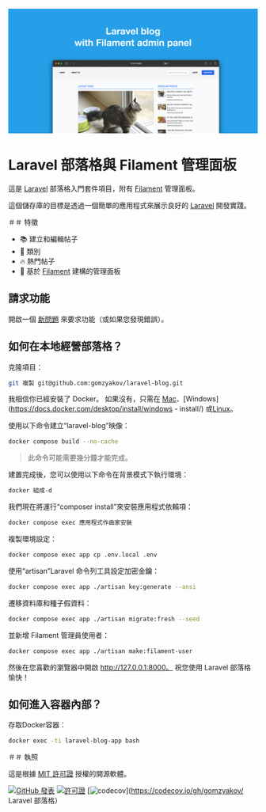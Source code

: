 ![帶有 Filament 管理面板的 Laravel 部落格](../docs/social-preview-en.png)

# Laravel 部落格與 Filament 管理面板

這是 [Laravel](https://laravel.com) 部落格入門套件項目，附有 [Filament](https://filamentphp.com) 管理面板。

這個儲存庫的目標是透過一個簡單的應用程式來展示良好的 [Laravel](https://laravel.com) 開發實踐。

＃＃ 特徵

- 📚 建立和編輯帖子
- 🥑 類別
- :fire: 熱門帖子
- :hatched_chick: 基於 [Filament](https://filamentphp.com) 建構的管理面板

## 請求功能

開啟一個 [新問題](https://github.com/gomzyakov/laravel-blog/issues/new) 來要求功能（或如果您發現錯誤）。

## 如何在本地經營部落格？

克隆項目：

````bash
git 複製 git@github.com:gomzyakov/laravel-blog.git
````

我相信你已經安裝了 Docker。 如果沒有，只需在 [Mac](https://docs.docker.com/desktop/install/mac-install/)、[Windows](https://docs.docker.com/desktop/install/windows - install/) 或[Linux](https://docs.docker.com/desktop/install/linux-install/)。

使用以下命令建立“laravel-blog”映像：

````bash
docker compose build --no-cache
````

>此命令可能需要幾分鐘才能完成。

建置完成後，您可以使用以下命令在背景模式下執行環境：

````bash
docker 組成-d
````

我們現在將運行“composer install”來安裝應用程式依賴項：

````bash
docker compose exec 應用程式作曲家安裝
````

複製環境設定：

````bash
docker compose exec app cp .env.local .env
````

使用“artisan”Laravel 命令列工具設定加密金鑰：

````bash
docker compose exec app ./artisan key:generate --ansi
````

遷移資料庫和種子假資料：

````bash
docker compose exec app ./artisan migrate:fresh --seed
````

並新增 Filament 管理員使用者：

````bash
docker compose exec app ./artisan make:filament-user
````

然後在您喜歡的瀏覽器中開啟 http://127.0.0.1:8000。 祝您使用 Laravel 部落格愉快！

## 如何進入容器內部？

存取Docker容器：

````bash
docker exec -ti laravel-blog-app bash
````

＃＃ 執照

這是根據 [MIT 許可證](https://github.com/gomzyakov/php-code-style/blob/main/LICENSE) 授權的開源軟體。


[![GitHub 發表](https://img.shields.io/github/release/gomzyakov/laravel-blog.svg)](https://github.com/gomzyakov/laravel-blog/releases/latest)
[![許可證](https://img.shields.io/badge/License-MIT-green.svg)](https://github.com/gomzyakov/laravel-blog/blob/development/LICENSE)
[![codecov](https://codecov.io/gh/gomzyakov/laravel-blog/branch/main/graph/badge.svg?token=4CYTVMVUYV)](https://codecov.io/gh/gomzyakov/ Laravel 部落格）
